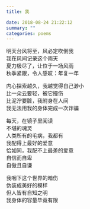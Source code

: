 ```yaml
---
title: 我

date: 2018-08-24 21:22:12
summary: ""
categories: poems
---
```

明天台风将至，风必定吹倒我\
我在风间记录这个雨天\
夏力极尽了，让位于一场风雨\
秋季紧跟，令人感叹：年复一年

内心探索越久，我越觉得自己渺小\
比一朵云要轻，被它撞伤\
比泥泞要脏，我附身在人间\
我无法用我的身体完成一次诈骗

每天，在镜子里阅读\
不堪的魂灵\
人类所有的毛病，我都有\
我配得上最好的爱意\
恰如同，我配不上最差的爱意\
自信而自卑\
自傲且自谦

我咽下这个世界的暗伤\
伪装成美好的模样\
但人皆有自知之明\
我身体的容量毕竟有限